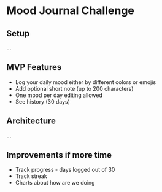 # Mood Journal Challenge

## Setup

...

## MVP Features

- Log your daily mood either by different colors or emojis
- Add optional short note (up to 200 characters)
- One mood per day editing allowed
- See history (30 days)

## Architecture

...

## Improvements if more time

- Track progress - days logged out of 30
- Track streak
- Charts about how are we doing
